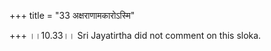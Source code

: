 +++
title = "33 अक्षराणामकारोऽस्मि"

+++
।।10.33।। Sri Jayatirtha did not comment on this sloka.  
  
